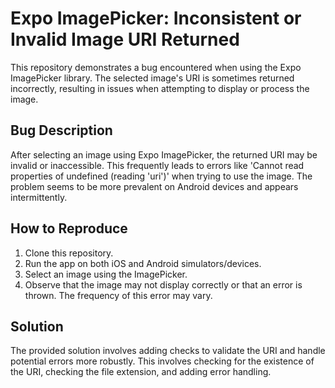 # Expo ImagePicker: Inconsistent or Invalid Image URI Returned

This repository demonstrates a bug encountered when using the Expo ImagePicker library.  The selected image's URI is sometimes returned incorrectly, resulting in issues when attempting to display or process the image.

## Bug Description
After selecting an image using Expo ImagePicker, the returned URI may be invalid or inaccessible.  This frequently leads to errors like 'Cannot read properties of undefined (reading 'uri')' when trying to use the image. The problem seems to be more prevalent on Android devices and appears intermittently.

## How to Reproduce
1. Clone this repository.
2. Run the app on both iOS and Android simulators/devices.
3. Select an image using the ImagePicker.
4. Observe that the image may not display correctly or that an error is thrown.  The frequency of this error may vary.

## Solution
The provided solution involves adding checks to validate the URI and handle potential errors more robustly.  This involves checking for the existence of the URI, checking the file extension, and adding error handling.